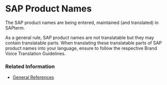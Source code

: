 # SAP Product Names

The SAP product names are being entered, maintained (and translated) in SAPterm.  

As a general rule, SAP product names are not translatable but they may contain translatable parts. When translating these translatable parts of SAP product names into your language, ensure to follow the respective Brand Voice Translation Guidelines.  

### Related Information

* [General References](general_refs.md)
